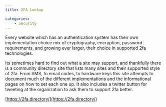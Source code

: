 ```yaml
---
title: 2FA Lookup

categories:
    - Security
---
```


Every website which has an authentication system has their own implementation choice mix of cryptography, encryption, password requirements, and growing ever larger, their choice in supported 2fa technologies.

Its sometimes hard to find out what a site may support, and thankfully there is a community directory site that lists many sites and their supported style of 2fa. From SMS, to email codes, to hardware keys this site attempts to document much of the different implementations and the informational pages on how to set each one up. It also includes a twitter button for tweeting at the organization to ask them to support 2fa better.

[https://2fa.directory/](https://2fa.directory/)